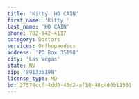```yaml
---
title: 'Kitty  HO CAIN'
first_name: 'Kitty '
last_name: 'HO CAIN'
phone: 702-942-4117
category: Doctors
services: Orthopaedics
address: 'PO Box 35198'
city: 'Las Vegas'
state: NV
zip: '891335198'
license_type: MD
id: 27574ccf-4dd0-45d2-af18-48c480b11561
---
```

